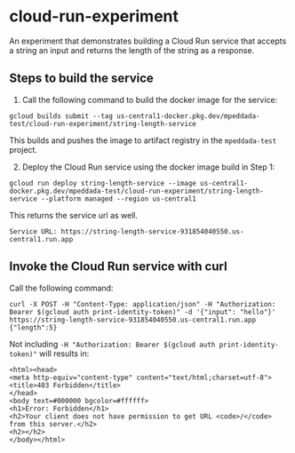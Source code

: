 # cloud-run-experiment

An experiment that demonstrates building a Cloud Run service that accepts a string an input and 
returns the length of the string as a response. 

## Steps to build the service 

1. Call the following command to build the docker image for the service:

```
gcloud builds submit --tag us-central1-docker.pkg.dev/mpeddada-test/cloud-run-experiment/string-length-service
```

This builds and pushes the image to artifact registry in the `mpeddada-test` project. 

2. Deploy the Cloud Run service using the docker image build in Step 1:

```
gcloud run deploy string-length-service --image us-central1-docker.pkg.dev/mpeddada-test/cloud-run-experiment/string-length-service --platform managed --region us-central1
```

This returns the service url as well.

```
Service URL: https://string-length-service-931854040550.us-central1.run.app
```

## Invoke the Cloud Run service with curl

Call the following command:
```
curl -X POST -H "Content-Type: application/json" -H "Authorization: Bearer $(gcloud auth print-identity-token)" -d '{"input": "hello"}' https://string-length-service-931854040550.us-central1.run.app
{"length":5}
```

Not including `-H "Authorization: Bearer $(gcloud auth print-identity-token)"` will results in:

```
<html><head>
<meta http-equiv="content-type" content="text/html;charset=utf-8">
<title>403 Forbidden</title>
</head>
<body text=#000000 bgcolor=#ffffff>
<h1>Error: Forbidden</h1>
<h2>Your client does not have permission to get URL <code>/</code> from this server.</h2>
<h2></h2>
</body></html>
```